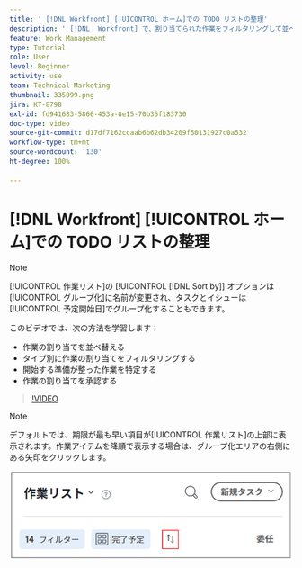 ```yaml
---
title: ' [!DNL Workfront] [!UICONTROL ホーム]での TODO リストの整理'
description: ' [!DNL  Workfront] で、割り当てられた作業をフィルタリングして並べ替える方法、開始する準備が整った作業を識別する方法、割り当てられた作業を承認する方法について説明します。'
feature: Work Management
type: Tutorial
role: User
level: Beginner
activity: use
team: Technical Marketing
thumbnail: 335099.png
jira: KT-8798
exl-id: fd941683-5866-453a-8e15-70b35f183730
doc-type: video
source-git-commit: d17df7162ccaab6b62db34209f50131927c0a532
workflow-type: tm+mt
source-wordcount: '130'
ht-degree: 100%

---
```


# [!DNL Workfront] [!UICONTROL ホーム]での TODO リストの整理

>[!NOTE]
>
>[!UICONTROL 作業リスト]の [!UICONTROL [!DNL Sort by]] オプションは[!UICONTROL グループ化]に名前が変更され、タスクとイシューは[!UICONTROL 予定開始日]でグループ化することもできます。

このビデオでは、次の方法を学習します：

* 作業の割り当てを並べ替える
* タイプ別に作業の割り当てをフィルタリングする
* 開始する準備が整った作業を特定する
* 作業の割り当てを承認する

>[!VIDEO](https://video.tv.adobe.com/v/335099/?quality=12&learn=on&enablevpops)

>[!NOTE]
>
>デフォルトでは、期限が最も早い項目が[!UICONTROL 作業リスト]の上部に表示されます。作業アイテムを降順で表示する場合は、グループ化エリアの右側にある矢印をクリックします。

![期日別にグループ化された作業リストを表示している画面の画像。](assets/work-list-arrows.png)
